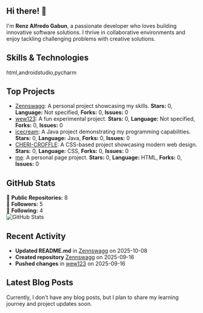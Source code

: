 ## Hi there! 👋

I'm **Renz Alfredo Gabun**, a passionate developer who loves building innovative software solutions. I thrive in collaborative environments and enjoy tackling challenging problems with creative solutions.

## Skills & Technologies

html,androidstudio,pycharm

## Top Projects

- [Zennswagg](https://github.com/Zennswagg/Zennswagg): A personal project showcasing my skills. **Stars:** 0, **Language:** Not specified, **Forks:** 0, **Issues:** 0
- [wew123](https://github.com/Zennswagg/wew123): A fun experimental project. **Stars:** 0, **Language:** Not specified, **Forks:** 0, **Issues:** 0
- [icecream](https://github.com/Zennswagg/icecream): A Java project demonstrating my programming capabilities. **Stars:** 0, **Language:** Java, **Forks:** 0, **Issues:** 0
- [CHERI-CROFFLE](https://github.com/Zennswagg/CHERI-CROFFLE): A CSS-based project showcasing modern web design. **Stars:** 0, **Language:** CSS, **Forks:** 0, **Issues:** 0
- [me](https://github.com/Zennswagg/me): A personal page project. **Stars:** 0, **Language:** HTML, **Forks:** 0, **Issues:** 0

## GitHub Stats

🔹 **Public Repositories:** 8  
🔹 **Followers:** 5  
🔹 **Following:** 4  
![GitHub Stats](https://github-readme-stats.vercel.app/api?username=Zennswagg&show_icons=true&theme=radical)

## Recent Activity

- **Updated README.md** in [Zennswagg](https://github.com/Zennswagg/Zennswagg) on 2025-10-08  
- **Created repository** [Zennswagg](https://github.com/Zennswagg/Zennswagg) on 2025-09-16  
- **Pushed changes** in [wew123](https://github.com/Zennswagg/wew123) on 2025-09-16

## Latest Blog Posts

Currently, I don't have any blog posts, but I plan to share my learning journey and project updates soon.
